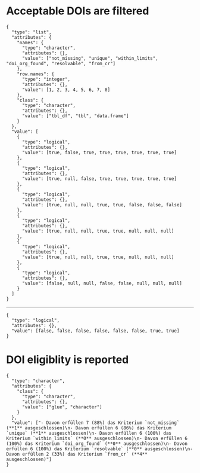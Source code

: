 # Acceptable DOIs are filtered

    {
      "type": "list",
      "attributes": {
        "names": {
          "type": "character",
          "attributes": {},
          "value": ["not_missing", "unique", "within_limits", "doi_org_found", "resolvable", "from_cr"]
        },
        "row.names": {
          "type": "integer",
          "attributes": {},
          "value": [1, 2, 3, 4, 5, 6, 7, 8]
        },
        "class": {
          "type": "character",
          "attributes": {},
          "value": ["tbl_df", "tbl", "data.frame"]
        }
      },
      "value": [
        {
          "type": "logical",
          "attributes": {},
          "value": [true, false, true, true, true, true, true, true]
        },
        {
          "type": "logical",
          "attributes": {},
          "value": [true, null, false, true, true, true, true, true]
        },
        {
          "type": "logical",
          "attributes": {},
          "value": [true, null, null, true, true, false, false, false]
        },
        {
          "type": "logical",
          "attributes": {},
          "value": [true, null, null, true, true, null, null, null]
        },
        {
          "type": "logical",
          "attributes": {},
          "value": [true, null, null, true, true, null, null, null]
        },
        {
          "type": "logical",
          "attributes": {},
          "value": [false, null, null, false, false, null, null, null]
        }
      ]
    }

---

    {
      "type": "logical",
      "attributes": {},
      "value": [false, false, false, false, false, false, true, true]
    }

# DOI eligiblity is reported

    {
      "type": "character",
      "attributes": {
        "class": {
          "type": "character",
          "attributes": {},
          "value": ["glue", "character"]
        }
      },
      "value": ["- Davon erfüllen 7 (88%) das Kriterium `not_missing` (**1** ausgeschlossen)\n- Davon erfüllen 6 (86%) das Kriterium `unique` (**1** ausgeschlossen)\n- Davon erfüllen 6 (100%) das Kriterium `within_limits` (**0** ausgeschlossen)\n- Davon erfüllen 6 (100%) das Kriterium `doi_org_found` (**0** ausgeschlossen)\n- Davon erfüllen 6 (100%) das Kriterium `resolvable` (**0** ausgeschlossen)\n- Davon erfüllen 2 (33%) das Kriterium `from_cr` (**4** ausgeschlossen)"]
    }

